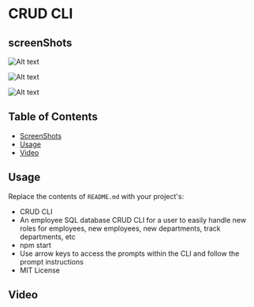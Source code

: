 # CRUD CLI

## screenShots

![Alt text](../img/departments.png)

![Alt text](../img/employees.png)

![Alt text](../img/roles.png)

## Table of Contents

- [ScreenShots](#screenshots)
- [Usage](#usage)
- [Video](#Video)

## Usage

Replace the contents of `README.md` with your project's:

- CRUD CLI
- An employee SQL database CRUD CLI for a user to easily handle new roles for employees, new employees, new departments, track departments, etc
- npm start
- Use arrow keys to access the prompts within the CLI and follow the prompt instructions
- MIT License

## Video
